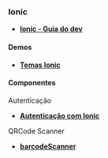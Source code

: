 ### Ionic
- __[Ionic - Guia do dev](https://github.com/jgabriellima/guia-do-desenvolvedor)__

#### Demos
- __[Temas Ionic](https://ionicthemes.com/)__

#### Componentes

Autenticação
- __[Autenticação com Ionic](https://ionicthemes.com/tutorials/about/add-ionic-platform-authentication-to-your-ionic-app)__

QRCode Scanner
- __[barcodeScanner](http://ngcordova.com/docs/plugins/barcodeScanner/)__